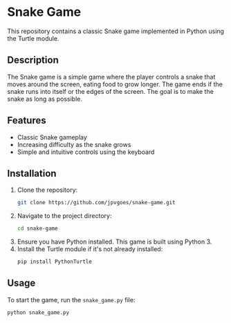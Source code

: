 # Snake Game

This repository contains a classic Snake game implemented in Python using the Turtle module.

## Description

The Snake game is a simple game where the player controls a snake that moves around the screen, eating food to grow longer. The game ends if the snake runs into itself or the edges of the screen. The goal is to make the snake as long as possible.

## Features

- Classic Snake gameplay
- Increasing difficulty as the snake grows
- Simple and intuitive controls using the keyboard

## Installation

1. Clone the repository:
   ```bash
   git clone https://github.com/jpvgoes/snake-game.git

2. Navigate to the project directory:
   ```bash
   cd snake-game

3. Ensure you have Python installed. This game is built using Python 3.
4. Install the Turtle module if it's not already installed:
   ```bash
   pip install PythonTurtle

## Usage

To start the game, run the `snake_game.py` file:
```bash
python snake_game.py
